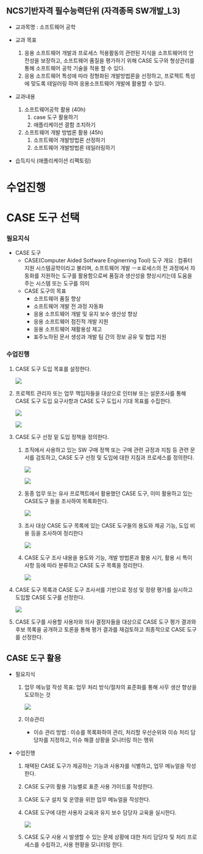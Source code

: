 ## NCS기반자격 필수능력단위 (자격종목 SW개발_L3)
* 교과목명 : 소프트웨어 공학


* 교과 목표
    1. 응용 소프트웨어 개발과 프로세스 적용활동의 관련된 지식을 소프트웨어의 안전성을 보장하고, 소프트웨어 품질을 평가하기 위해 CASE 도구와 형상관리를 통해 소프트웨어 공학 기술을 적용 할 수 있다.
    2. 응용 소프트웨어 특성에 따라 정형화된 개발방법론을 선정하고, 프로젝트 특성에 맞도록 테일러링 하여 응용소프트웨어 개발에 활용할 수 있다.


* 교과내용
    1. 소프트웨어공학 활용 (40h)
       1. case 도구 활용하기
       2. 애플리케이션 결함 조치하기
    2. 소프트웨어 개발 방법론 활용 (45h)
       1. 소프트웨어 개발방법론 선정하기
       2. 소프트웨어 개발방법론 테일러링하기


* 습득지식 (애플리케이션 리팩토링)
# 수업진행

# CASE 도구 선택

### 필요지식
 * CASE 도구
    * CASE(Computer Aided Sotfware Enginerring Tool) 도구 개요 : 컴퓨터 지원 시스템공학이라고 불리며, 소프트웨어 개발 ㅡㅍ로세스의 전 과정에서 자동화를 지원하는 도구를 활용함으로써 품질과 생산성을 향상시키는데 도움을 주는 시스템 또는 도구를 의미
    * CASE 도구의 목표
       * 소프트웨어 품질 향상
       * 소프트웨어 개발 전 과정 자동화
       * 응용 소프트웨어 개발 및 유지 보수 생산성 향상
       * 응용 소프트웨어 점진적 개발 지원
       * 응용 소프트웨어 재활용성 제고
       * 표주노하된 문서 생성과 개발 팀 간의 정보 공유 및 협업 지원

### 수업진행

1. CASE 도구 도입 목표를 설정한다.

   ![](https://user-images.githubusercontent.com/24423415/45132229-201c4080-b1cb-11e8-9158-509f375ba2f8.PNG) 

2. 프로젝트 관리자 또는 업무 책임자들을 대상으로 인터뷰 또는 설문조사를 통해 CASE 도구 도입 요구사항과 CASE 도구 도입시 기대 목표를 수집한다.

   ![](https://user-images.githubusercontent.com/24423415/45132310-696c9000-b1cb-11e8-9dd8-c31ac8ff8774.PNG) 

   ![](https://user-images.githubusercontent.com/24423415/45132351-90c35d00-b1cb-11e8-9305-e8f97dd03ecb.PNG) 

3. CASE 도구 선정 밑 도입 정책을 정의한다.

   1. 조직에서 사용하고 있는 SW 구매 정책 또는 구매 관련 규정과 지침 등 관련 문서를 검토하고, CASE 도구 선정 및 도입에 대한 지침과 프로세스를 정의한다.

      ![](https://user-images.githubusercontent.com/24423415/45132411-d3853500-b1cb-11e8-8571-1018f3894f33.PNG) 

      ![](https://user-images.githubusercontent.com/24423415/45132459-07f8f100-b1cc-11e8-8342-73b0a0f62cd3.PNG) 

   2. 동종 업무 또는 유사 프로젝트에서 활용했던 CASE 도구, 이미 활용하고 있는 CASE도구 들을 조사하여 목록화한다.

      ![](https://user-images.githubusercontent.com/24423415/45132545-573f2180-b1cc-11e8-80e9-ba9a2c56b1e5.PNG)    

   3. 조사 대상 CASE 도구 목록에 있는 CASE 도구들의 용도와 제공 기능, 도입 비용 등을 조사하여 정리한다

      ![](https://user-images.githubusercontent.com/24423415/45135564-11d62080-b1db-11e8-8a96-f84165d2f2b5.PNG) 

   4. CASE 도구 조사 내용을 용도와 기능, 개발 방법론과 활용 시기, 활용 시 특이 사항 등에 따라 분류하고 CASE 도구 목록을 정리한다.

      ![](https://user-images.githubusercontent.com/24423415/45135607-3d590b00-b1db-11e8-84f5-d01a1cb3f411.PNG)

4. CASE 도구 목록과 CASE 도구 조사서를 기반으로 정성 및 정량 평가를 실시하고 도입할 CASE 도구를 선정한다.

   ![](https://user-images.githubusercontent.com/24423415/45135644-71ccc700-b1db-11e8-8b59-713360f7ca9d.PNG)

5. CASE 도구를 사용할 사용자와 의사 결정자들을 대상으로 CASE 도구 평가 결과와 후보 목록을 공개하고 토론을 통해 평가 결과를 재검토하고 최종적으로 CASE 도구를 선정한다.



## CASE 도구 활용

* 필요지식

  1. 업무 메뉴얼  작성 목표: 업무 처리 방식/절차의 표준화를 통해 사무 생산 향상을 도모하는 것

     ![](https://user-images.githubusercontent.com/24423415/45135917-ba38b480-b1dc-11e8-876f-f3fcd4b2d546.PNG)

  2. 이슈관리

     * 이슈 관리 방법 : 이슈를 목록화하여 관리, 처리할 우선순위와 이슈 처리 담당자를 지정하고, 이슈 해결 상황을 모니터링 하는 행위

* 수업진행

  1. 채택된 CASE 도구가 제공하는 기능과 사용자를 식별하고, 업무 메뉴얼을 작성한다.

  2. CASE 도구의 활용 기능별로 표준 사용 가이드를 작성한다.

  3. CASE 도구 설치 및 운영을 위한 업무 메뉴얼을 작성한다.

  4. CASE 도구에 대한 사용자 교육과 유지 보수 담당자 교육을 실시한다.

     ![](https://user-images.githubusercontent.com/24423415/45136092-8f9b2b80-b1dd-11e8-991e-35dd63caeebc.PNG)

  5. CASE 도구 사용 시 발생할 수 있는 문제 상황에 대한 처리 담당자 및 처리 프로세스를 수립하고, 사용 현황을 모니터링 한다.


